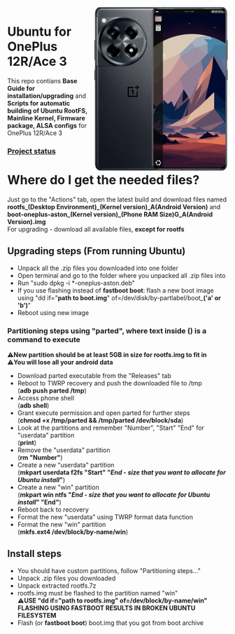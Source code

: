 <img align="right" src="ubnt.png" width="305" alt="Ubuntu 24.10 Running On A OnePlus Ace 3">

# Ubuntu for OnePlus 12R/Ace 3
This repo contians **Base Guide for installation/upgrading** and **Scripts for automatic building of Ubuntu RootFS, Mainline Kernel, Firmware package, ALSA configs** for OnePlus 12R/Ace 3

### [**Project status**](https://github.com/users/jiganomegsdfdf/projects/3/views/1)

# Where do I get the needed files?
Just go to the "Actions" tab, open the latest build and download files named **rootfs_(Desktop Environment)_(Kernel version)_A(Android Version)** and **boot-oneplus-aston_(Kernel version)_(Phone RAM Size)G_A(Android Version).img**
<br>For upgrading - download all available files, **except for rootfs**

## Upgrading steps (From running Ubuntu)
- Unpack all the .zip files you downloaded into one folder
- Open terminal and go to the folder where you unpacked all .zip files into
- Run "sudo dpkg -i *-oneplus-aston.deb"
- If you use flashing instead of **fastboot boot**: flash a new boot image using "dd if="**path to boot.img**" of=/dev/disk/by-partlabel/boot_**('a' or 'b')**"
- Reboot using new image

### Partitioning steps using "parted", where text inside () is a command to execute
⚠️**New partition should be at least 5GB in size for rootfs.img to fit in**
<br>⚠️**You will lose all your android data**
 - Download parted executable from the "Releases" tab
 - Reboot to TWRP recovery and push the downloaded file to /tmp <br>(**adb push parted /tmp**)
 - Access phone shell <br>(**adb shell**)
 - Grant execute permission and open parted for further steps<br>(**chmod +x /tmp/parted && /tmp/parted /dev/block/sda**)
 - Look at the partitions and remember "Number", "Start" "End" for "userdata" partition <br>(**print**)
 - Remove the "userdata" partition <br>(**rm "Number"**)
 - Create a new "userdata" partition <br>(**mkpart userdata f2fs "Start" "*End - size that you want to allocate for Ubuntu install*"**)
 - Create a new "win" partition <br>(**mkpart win ntfs "*End - size that you want to allocate for Ubuntu install*" "End"**)
 - Reboot back to recovery
 - Format the new "userdata" using TWRP format data function
 - Format the new "win" partition <br>(**mkfs.ext4 /dev/block/by-name/win**)
  
## Install steps
- You should have custom partitions, follow "Partitioning steps..."
- Unpack .zip files you downloaded
- Unpack extracted rootfs.7z
- rootfs.img must be flashed to the partition named "win"
<br>⚠️**USE "dd if="path to rootfs.img" of=/dev/block/by-name/win"
<br>  FLASHING USING FASTBOOT RESULTS IN BROKEN UBUNTU FILESYSTEM**
- Flash (or **fastboot boot**) boot.img that you got from boot archive
  


